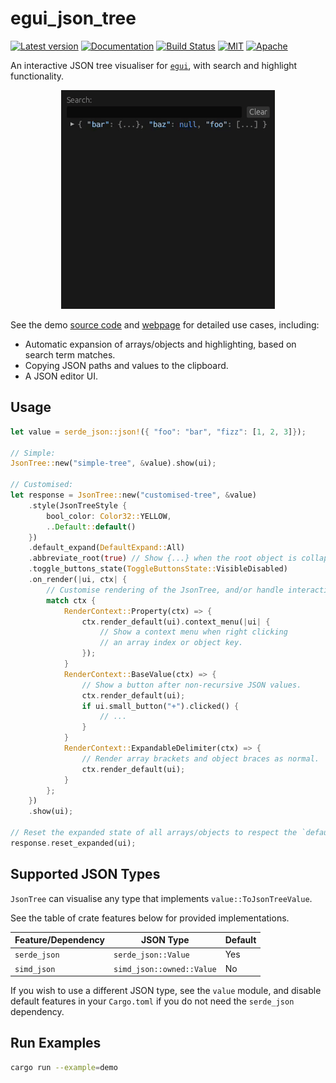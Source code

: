 # egui_json_tree

[![Latest version](https://img.shields.io/crates/v/egui_json_tree.svg)](https://crates.io/crates/egui_json_tree)
[![Documentation](https://docs.rs/egui_json_tree/badge.svg)](https://docs.rs/egui_json_tree)
[![Build Status](https://github.com/dmackdev/egui_json_tree/workflows/CI/badge.svg)](https://github.com/dmackdev/egui_json_tree/actions?workflow=CI)
[![MIT](https://img.shields.io/badge/license-MIT-blue.svg)](https://github.com/dmackdev/egui_json_tree/blob/master/LICENSE-MIT)
[![Apache](https://img.shields.io/badge/license-Apache-blue.svg)](https://github.com/dmackdev/egui_json_tree/blob/master/LICENSE-APACHE)

An interactive JSON tree visualiser for [`egui`](https://github.com/emilk/egui), with search and highlight functionality.

<p align="center">
  <img src="./media/search_example.gif" alt="Search Example"/>
</p>

See the demo [source code](./examples/demo) and [webpage](https://dmackdev.github.io/egui_json_tree) for detailed use cases, including:

- Automatic expansion of arrays/objects and highlighting, based on search term matches.
- Copying JSON paths and values to the clipboard.
- A JSON editor UI.

## Usage

```rust
let value = serde_json::json!({ "foo": "bar", "fizz": [1, 2, 3]});

// Simple:
JsonTree::new("simple-tree", &value).show(ui);

// Customised:
let response = JsonTree::new("customised-tree", &value)
    .style(JsonTreeStyle {
        bool_color: Color32::YELLOW,
        ..Default::default()
    })
    .default_expand(DefaultExpand::All)
    .abbreviate_root(true) // Show {...} when the root object is collapsed.
    .toggle_buttons_state(ToggleButtonsState::VisibleDisabled)
    .on_render(|ui, ctx| {
        // Customise rendering of the JsonTree, and/or handle interactions.
        match ctx {
            RenderContext::Property(ctx) => {
                ctx.render_default(ui).context_menu(|ui| {
                    // Show a context menu when right clicking
                    // an array index or object key.
                });
            }
            RenderContext::BaseValue(ctx) => {
                // Show a button after non-recursive JSON values.
                ctx.render_default(ui);
                if ui.small_button("+").clicked() {
                    // ...
                }
            }
            RenderContext::ExpandableDelimiter(ctx) => {
                // Render array brackets and object braces as normal.
                ctx.render_default(ui);
            }
        };
    })
    .show(ui);

// Reset the expanded state of all arrays/objects to respect the `default_expand` setting.
response.reset_expanded(ui);
```

## Supported JSON Types

`JsonTree` can visualise any type that implements `value::ToJsonTreeValue`.

See the table of crate features below for provided implementations.

| Feature/Dependency | JSON Type                 | Default |
| ------------------ | ------------------------- | ------- |
| `serde_json`       | `serde_json::Value`       | Yes     |
| `simd_json`        | `simd_json::owned::Value` | No      |

If you wish to use a different JSON type, see the `value` module, and disable default features in your `Cargo.toml` if you do not need the `serde_json` dependency.

## Run Examples

```bash
cargo run --example=demo
```

